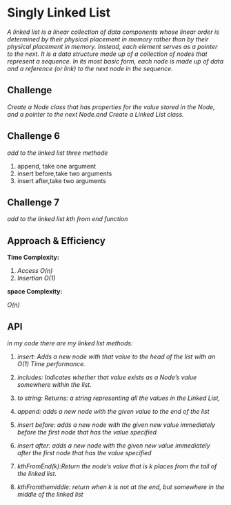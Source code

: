 # Singly Linked List

*A linked list is a linear collection of data components whose linear order is determined by their physical placement in memory rather than by their physical placement in memory. Instead, each element serves as a pointer to the next. It is a data structure made up of a collection of nodes that represent a sequence. In its most basic form, each node is made up of data and a reference (or link) to the next node in the sequence.*

## Challenge
*Create a Node class that has properties for the value stored in the Node, and a pointer to the next Node.and Create a Linked List class.*

## Challenge 6 

*add to the linked list three methode*
1. append, take one argument
2. insert before,take two arguments
3. insert after,take two arguments

## Challenge 7

*add to the linked list kth from end function*

## Approach & Efficiency

**Time Complexity:** 

1. *Access O(n)*
2. *Insertion O(1)*

**space Complexity:** 

*O(n)*

## API
 *in my code there are my linked list methods:*

 1. *insert: Adds a new node with that value to the head of the list with an O(1) Time performance.*
 2. *includes: Indicates whether that value exists as a Node’s value somewhere within the list.*

 3. *to string: Returns: a string representing all the values in the Linked List,*

 4. *append: adds a new node with the given value to the end of the list*

 5. *insert before: adds a new node with the given new value immediately before the first node that has the value specified*

 6. *insert after: adds a new node with the given new value immediately after the first node that has the value specified*


7. *kthFromEnd(k):Return the node’s value that is k places from the tail of the linked list.*
  
8. *kthFromthemiddle: return when k is not at the end, but somewhere in the middle of the linked list* 

 

